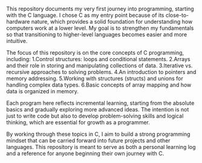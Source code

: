 This repository documents my very first journey into programming, starting with the C language. I chose C as my entry point because of its close-to-hardware nature, which provides a solid foundation for understanding how computers work at a lower level. My goal is to strengthen my fundamentals so that transitioning to higher-level languages becomes easier and more intuitive.

The focus of this repository is on the core concepts of C programming, including:
1.Control structures: loops and conditional statements.
2.Arrays and their role in storing and manipulating collections of data.
3.Iterative vs. recursive approaches to solving problems.
4.An introduction to pointers and memory addressing.
5.Working with structures (structs) and unions for handling complex data types.
6.Basic concepts of array mapping and how data is organized in memory.

Each program here reflects incremental learning, starting from the absolute basics and gradually exploring more advanced ideas. The intention is not just to write code but also to develop problem-solving skills and logical thinking, which are essential for growth as a programmer.

By working through these topics in C, I aim to build a strong programming mindset that can be carried forward into future projects and other languages. This repository is meant to serve as both a personal learning log and a reference for anyone beginning their own journey with C.
